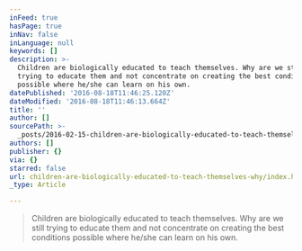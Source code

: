 ```yaml
---
inFeed: true
hasPage: true
inNav: false
inLanguage: null
keywords: []
description: >-
  Children are biologically educated to teach themselves. Why are we still
  trying to educate them and not concentrate on creating the best conditions
  possible where he/she can learn on his own.
datePublished: '2016-08-18T11:46:25.120Z'
dateModified: '2016-08-18T11:46:13.664Z'
title: ''
author: []
sourcePath: >-
  _posts/2016-02-15-children-are-biologically-educated-to-teach-themselves-why.md
authors: []
publisher: {}
via: {}
starred: false
url: children-are-biologically-educated-to-teach-themselves-why/index.html
_type: Article

---
```

> Children are biologically educated to teach themselves. Why are we still trying to educate them and not concentrate on creating the best conditions possible where he/she can learn on his own.
